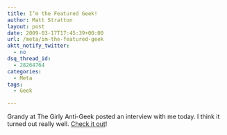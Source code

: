 ```yaml
---
title: I’m the Featured Geek!
author: Matt Stratton
layout: post
date: 2009-03-17T17:45:39+00:00
url: /meta/im-the-featured-geek
aktt_notify_twitter:
  - no
dsq_thread_id:
  - 28264764
categories:
  - Meta
tags:
  - Geek

---
```

Grandy at The Girly Anti-Geek posted an interview with me today. I think it turned out really well. <a href="http://girlyantigeek.today.com/2009/03/17/tuesday-geek-feature-matt-stratton" target="_blank">Check it out</a>!